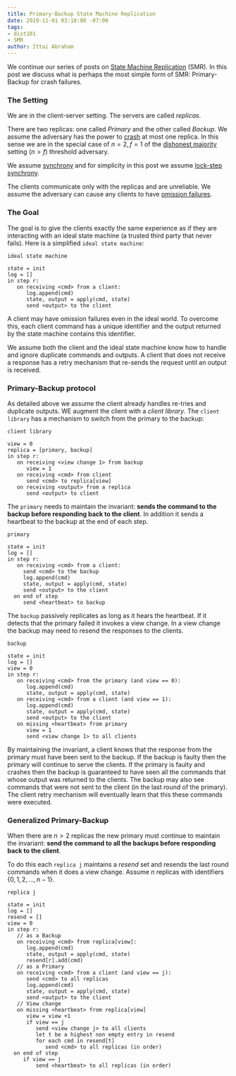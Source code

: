 ```yaml
---
title: Primary-Backup State Machine Replication
date: 2019-11-01 03:10:00 -07:00
tags:
- dist101
- SMR
author: Ittai Abraham
---
```


We continue our series of posts on [State Machine Replication](https://decentralizedthoughts.github.io/2019-10-15-consensus-for-state-machine-replication/) (SMR). In this post we discuss what is perhaps the most simple form of SMR: Primary-Backup for crash failures. 

### The Setting
We are in the client-server setting. The servers are called *replicas*.

There are two replicas: one called *Primary* and the other called *Backup*. We assume the adversary has the power to [crash](https://decentralizedthoughts.github.io/2019-06-07-modeling-the-adversary/) at most one replica. In this sense we are in the special case of $n=2,f=1$ of the [dishonest majority](https://decentralizedthoughts.github.io/2019-06-17-the-threshold-adversary/) setting ($n>f$) threshold adversary.

We assume [synchrony](https://decentralizedthoughts.github.io/2019-06-01-2019-5-31-models/) and for simplicity in this post we assume [lock-step synchrony](https://groups.csail.mit.edu/tds/papers/Lynch/jacm88.pdf).

The clients communicate only with the replicas and are unreliable. We assume the adversary can cause any clients to have [omission failures](https://decentralizedthoughts.github.io/2019-06-07-modeling-the-adversary/).

### The Goal

The goal is to give the clients exactly the same experience as if they are interacting with an ideal state machine (a trusted third party that never fails). Here is a simplified ```ideal state machine```:

```
ideal state machine

state = init
log = []
in step r:
   on receiving <cmd> from a client:
      log.append(cmd)
      state, output = apply(cmd, state)
      send <output> to the client
```


A client may have omission failures even in the ideal world. To overcome this, each client command has a unique identifier and the output returned by the state machine contains this identifier. 

We assume both the client and the ideal state machine know how to handle and ignore duplicate commands and outputs. A client that does not receive a response has a retry mechanism that re-sends the request until an output is received.


### Primary-Backup protocol

As detailed above we assume the client already handles re-tries and duplicate outputs. WE augment the client with a *client library*. 
The ```client library``` has a mechanism to switch from the primary to the backup:

```
client library 

view = 0
replica = [primary, backup]
in step r:
   on receiving <view change 1> from backup
      view = 1
   on receiving <cmd> from client
      send <cmd> to replica[view]
   on receiving <output> from a replica
      send <output> to client
```

The ```primary``` needs to maintain the invariant: **sends the command to the backup before responding back to the client**. In addition it sends a heartbeat to the backup at the end of each step.


```
primary

state = init
log = []
in step r:
   on receiving <cmd> from a client:
     send <cmd> to the backup
     log.append(cmd)
     state, output = apply(cmd, state)
     send <output> to the client
  on end of step 
     send <heartbeat> to backup
```

The ```backup``` passively replicates as long as it hears the heartbeat. If it detects that the primary failed it invokes a view change. In a view change the backup may need to resend the responses to the clients.


```
backup

state = init
log = []
view = 0
in step r:
   on receiving <cmd> from the primary (and view == 0):
      log.append(cmd)
      state, output = apply(cmd, state)   
   on receiving <cmd> from a client (and view == 1):
      log.append(cmd)
      state, output = apply(cmd, state)
      send <output> to the client
   on missing <heartbeat> from primary
      view = 1
      send <view change 1> to all clients
```

By maintaining the invariant, a client knows that the response from the primary must have been sent to the backup. If the backup is faulty then the primary will continue to serve the clients. If the primary is faulty and crashes then the backup is guaranteed to have seen all the commands that whose output was returned to the clients. The backup may also see commands that were not sent to the client (in the last round of the primary). The client retry mechanism will eventually learn that this these commands were executed.



### Generalized Primary-Backup

When there are $n>2$ replicas the new primary must continue to maintain the invariant: **send the command to all the backups before responding back to the client**.

To do this each ```replica j``` maintains a *resend* set and resends the last round commands when it does a view change. Assume $n$ replicas with identifiers $\{0,1,2,\dots,n-1\}$.



```
replica j

state = init
log = []
resend = []
view = 0
in step r:
   // as a Backup
   on receiving <cmd> from replica[view]:
      log.append(cmd)
      state, output = apply(cmd, state)
      resend[r].add(cmd)        
   // as a Primary
   on receiving <cmd> from a client (and view == j):
      send <cmd> to all replicas
      log.append(cmd)
      state, output = apply(cmd, state)
      send <output> to the client
   // View change
   on missing <heartbeat> from replica[view]
      view = view +1
      if view == j
         send <view change j> to all clients
         let t be a highest non empty entry in resend
         for each cmd in resend[t]
            send <cmd> to all replicas (in order)
  on end of step 
     if view == j
         send <heartbeat> to all replicas (in order)
```



